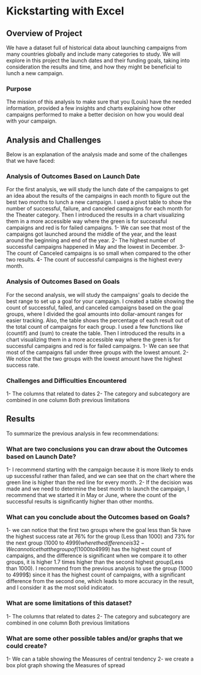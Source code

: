 # Kickstarting with Excel 
## Overview of Project 
We have a dataset full of historical data about launching campaigns from many countries globally and include many categories to study. We will explore in this project the launch dates and their funding goals, taking into consideration the results and time, and how they might be beneficial to lunch a new campaign. 
### Purpose
The mission of this analysis to make sure that you (Louis) have the needed information, provided a few insights and charts explaining how other campaigns performed to make a better decision on how you would deal with your campaign.

## Analysis and Challenges
Below is an explanation of the analysis made and some of the challenges that we have faced:
### Analysis of Outcomes Based on Launch Date
For the first analysis, we will study the lunch date of the campaigns to get an idea about the results of the campaigns in each month to figure out the best two months to lunch a new campaign.
I used a pivot table to show the number of successful, failure, and canceled campaigns for each month for the Theater category. Then I introduced the results in a chart visualizing them in a more accessible way where the green is for successful campaigns and red is for failed campaigns.
1- We can see that most of the campaigns got launched around the middle of the year, and the least around the beginning and end of the year.
2- The highest number of successful campaigns happened in May and the lowest in December.
3- The count of Canceled campaigns is so small when compared to the other two results.
4- The count of successful campaigns is the highest every month.

### Analysis of Outcomes Based on Goals
For the second analysis, we will study the campaigns' goals to decide the best range to set up a goal for your campaign.
I created a table showing the count of successful, failed, and canceled campaigns based on the goal groups, where I divided the goal amounts into dollar-amount ranges for easier tracking. Also, the table shows the percentage of each result out of the total count of campaigns for each group. I used a few functions like (countif) and (sum) to create the table. Then I introduced the results in a chart visualizing them in a more accessible way where the green is for successful campaigns and red is for failed campaigns.
1-	We can see that most of the campaigns fall under three groups with the lowest amount.
2-	We notice that the two groups with the lowest amount have the highest success rate.
### Challenges and Difficulties Encountered
1- The columns that related to dates 
2- The category and subcategory are combined in one column
Both previous limitations 
## Results
To summarize the previous analysis in few recommendations:
### What are two conclusions you can draw about the Outcomes based on Launch Date?
1- I recommend starting with the campaign because it is more likely to ends up successful rather than failed, and we can see that on the chart where the green line is higher than the red line for every month.
2- If the decision was made and we need to determine the best month to launch the campaign, I recommend that we started it in May or June, where the count of the successful results is significantly higher than other months.
### What can you conclude about the Outcomes based on Goals?
1- we can notice that the first two groups where the goal less than 5k have the highest success rate at 76% for the group (Less than 1000) and 73% for the next group (1000 to 4999$) where the difference is 3% between the first group and the second one.
2- We can notice that the group of (1000 to 4999$) has the highest count of campaigns, and the difference is significant when we compare it to other groups, it is higher 1.7 times higher than the second highest group(Less than 1000).
I recommend from the previous analysis to use the group (1000 to 4999$) since it has the highest count of campaigns, with a significant difference from the second one, which leads to more accuracy in the result, and I consider it as the most solid indicator.
###  What are some limitations of this dataset?
1- The columns that related to dates 
2- The category and subcategory are combined in one column
Both previous limitations
###  What are some other possible tables and/or graphs that we could create?
1- We can a table showing the Measures of central tendency
2- we create a box plot graph showing the Measures of spread
